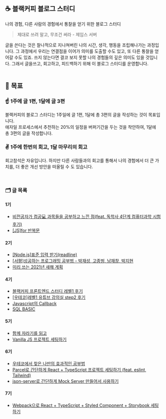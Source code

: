 ## ☕ 블랙커피 블로그 스터디

나의 경험, 다른 사람의 경험에서 통찰을 얻기 위한 블로그 스터디

> 제대로 쓰려 말고, 무조건 써라 - 제임스 서버

글을 쓴다는 것은 찰나적으로 지나쳐버린 나의 시간, 생각, 행동을 조립해나가는 과정입니다. 그 과정에서 우리는 연결점을 이어가 의미를 도출할 수도 있고, 또 다른 통찰을 얻어갈 수도 있죠. 쓰지 않는다면 결코 보지 못할 나의 경험들의 깊은 의미도 있을 것입니다. 그래서 글을쓰고, 회고하고, 피드백하기 위해 이 블로그 스터디를 운영합니다.
<br/><br/>

## 🏴 목표

### ☝️ 1주에 글 1편, 1달에 글 3편

블랙커피의 블로그 스터디는 1주일에 글 1편, 1달에 총 3편의 글을 작성하는 것이 목표입니다. <br/>
애자일 프로세스에서 추천하는 20%의 일정을 버퍼기간을 두는 것을 착안하여, 1달에 총 3편의 글을 작성합니다.

### ✌️ 1주에 한번의 회고, 1달 마무리의 회고

회고참석은 자유입니다. 하지만 다른 사람들과의 회고를 통해서 나의 경험에서 더 큰 가치를, 더 좋은 개선 방안을 떠올릴 수 도 있습니다.

<br/>

### 🗂 글 목록

#### 1기

- [비전공자가 컴공💻 과목들을 공부하고 느낀 점(feat. 독학사 4단계 컴퓨터과학 시험 후기)](https://velog.io/@yujo/%EB%B9%84%EC%A0%84%EA%B3%B5%EC%9E%90%EA%B0%80-%EC%BB%B4%EA%B3%B5-%EA%B3%BC%EB%AA%A9%EB%93%A4%EC%9D%84-%EA%B3%B5%EB%B6%80%ED%95%98%EA%B3%A0-%EB%8A%90%EB%82%80-%EC%A0%90feat.-%EB%8F%85%ED%95%99%EC%82%AC-4%EB%8B%A8%EA%B3%84-%EC%BB%B4%ED%93%A8%ED%84%B0%EA%B3%BC%ED%95%99-%EC%8B%9C%ED%97%98-%ED%9B%84%EA%B8%B0)
- [[JS]for 반복문](https://velog.io/@yujo/JSfor-%EB%B0%98%EB%B3%B5%EB%AC%B8)

#### 2기

- [[Node.js]표준 입력 받기(readline)](https://velog.io/@yujo/node.js%ED%91%9C%EC%A4%80-%EC%9E%85%EB%A0%A5-%EB%B0%9B%EA%B8%B0)
- [[서평]성공하는 프로그래밍 공부법 - 박재성, 고종범, 남재창, 박지현](https://velog.io/@yujo/%EC%84%B1%EA%B3%B5%ED%95%98%EB%8A%94-%ED%94%84%EB%A1%9C%EA%B7%B8%EB%9E%98%EB%B0%8D-%EA%B3%B5%EB%B6%80%EB%B2%95-%EB%B0%95%EC%9E%AC%EC%84%B1-%EA%B3%A0%EC%A2%85%EB%B2%94-%EB%82%A8%EC%9E%AC%EC%B0%BD-%EB%B0%95%EC%A7%80%ED%98%84)
- [미리 쓰는 2021년 새해 계획](https://velog.io/@yujo/%EB%AF%B8%EB%A6%AC-%EC%93%B0%EB%8A%94-2021%EB%85%84-%EC%83%88%ED%95%B4-%EA%B3%84%ED%9A%8D)

#### 4기

- [블랙커피 프론트엔드 스터디 레벨1 후기](https://yujo11.github.io/%EB%B8%94%EB%9E%99%EC%BB%A4%ED%94%BC/%EB%B8%94%EB%9E%99%EC%BB%A4%ED%94%BC-%ED%94%84%EB%A1%A0%ED%8A%B8%EC%97%94%EB%93%9C-%EC%8A%A4%ED%84%B0%EB%94%94-%EB%A0%88%EB%B2%A81-%ED%9B%84%EA%B8%B0/)
- [[우테코]레벨1 유튜브 강의실 step2 후기](https://yujo11.github.io/%EC%9A%B0%EC%95%84%ED%95%9C%ED%85%8C%ED%81%AC%EC%BD%94%EC%8A%A4/[%EC%9A%B0%ED%85%8C%EC%BD%94]%EB%A0%88%EB%B2%A81-%EC%9C%A0%ED%8A%9C%EB%B8%8C-%EA%B0%95%EC%9D%98%EC%8B%A4-step2-%ED%9B%84%EA%B8%B0/)
- [Javascript의 Callback](https://yujo11.github.io/javascript/callback/)
-  [SQL BASIC](https://yujo11.github.io/SQL/SQL-BASIC/)

#### 5기

- [함께 자라기를 읽고](https://yujo11.github.io/%EC%84%9C%ED%8F%89/%ED%95%A8%EA%BB%98%20%EC%9E%90%EB%9D%BC%EA%B8%B0%EB%A5%BC%20%EC%9D%BD%EA%B3%A0/)
- [Vanilla JS 프로젝트 세팅하기](https://yujo11.github.io/javascript/Vanilla%20JS%20%ED%94%84%EB%A1%9C%EC%A0%9D%ED%8A%B8%20%EC%84%B8%ED%8C%85%ED%95%98%EA%B8%B0/)


#### 6기

- [우테코에서 찾은 나만의 효과적인 공부법](https://yujo11.github.io/%EC%9A%B0%EC%95%84%ED%95%9C%ED%85%8C%ED%81%AC%EC%BD%94%EC%8A%A4/[%EC%9A%B0%ED%85%8C%EC%BD%94]%EB%A0%88%EB%B2%A82-%EA%B8%80%EC%93%B0%EA%B8%B0%EB%AF%B8%EC%85%98/)
- [Parcel로 간단하게 React + TypeScript 프로젝트 세팅하기 (feat. eslint, Tailwind)](https://yujo11.github.io/React/Parcel%EB%A1%9C%20%EA%B0%84%EB%8B%A8%ED%95%98%EA%B2%8C%20React%20+%20TypeScript%20%ED%94%84%EB%A1%9C%EC%A0%9D%ED%8A%B8%20%EC%84%B8%ED%8C%85%ED%95%98%EA%B8%B0%20(feat.%20eslint,%20Tailwind)/)
- [json-server로 간단하게 Mock Server 만들어서 사용하기](https://yujo11.github.io/web/json-server%EB%A1%9C%20Mock%20Server%EB%A7%8C%EB%93%A4%EA%B8%B0/)

#### 7기

- [Webpack으로 React + TypeScript + Styled Component + Storybook 세팅하기](https://yujo11.github.io/React/React-TS-Webpack-%EC%84%B8%ED%8C%85/)
